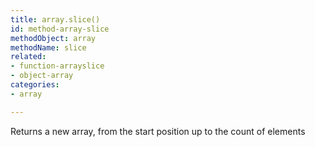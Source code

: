 ```yaml
---
title: array.slice()
id: method-array-slice
methodObject: array
methodName: slice
related:
- function-arrayslice
- object-array
categories:
- array

---
```


Returns a new array, from the start position up to the count of elements
